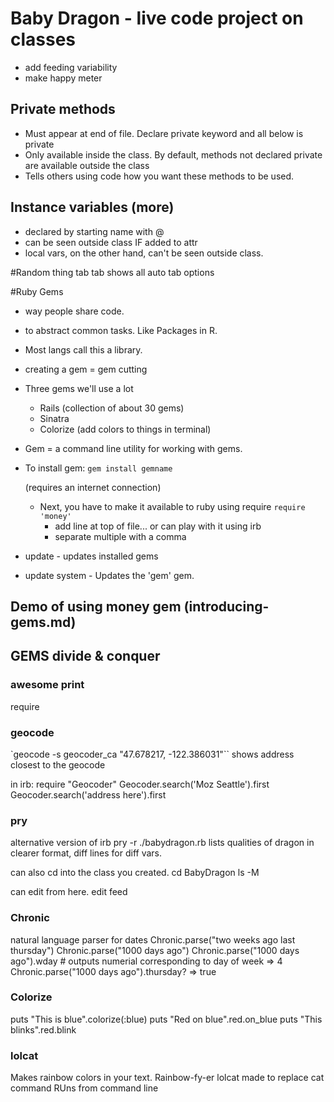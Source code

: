 # Baby Dragon - live code project on classes

* add feeding variability
* make happy meter

## Private methods
* Must appear at end of file. Declare private keyword and all below is private
* Only available inside the class. By default, methods not declared private are available outside the class
* Tells others using code how you want these methods to be used.

## Instance variables (more)
* declared by starting name with @
* can be seen outside class IF added to attr
* local vars, on the other hand, can't be seen outside class.

#Random thing
tab tab shows all auto tab options

#Ruby Gems

* way people share code.
* to abstract common tasks. Like Packages in R.
* Most langs call this a library.
* creating a gem = gem cutting
* Three gems we'll use a lot
  * Rails (collection of about 30 gems)
  * Sinatra
  * Colorize (add colors to things in terminal)
* Gem = a command line utility for working with gems.
* To install gem:
  `gem install gemname`

  (requires an internet connection)
  * Next, you have to make it available to ruby using require
    `require 'money'`
    * add line at top of file... or can play with it using irb
    * separate multiple with a comma

* update - updates installed gems
* update system - Updates the 'gem' gem.

## Demo of using money gem (introducing-gems.md)

## GEMS divide & conquer
### awesome print
require

### geocode
`geocode -s geocoder_ca "47.678217, -122.386031"``
shows address closest to the geocode

in irb:
require "Geocoder"
Geocoder.search('Moz Seattle').first
Geocoder.search('address here').first

### pry
alternative version of irb
pry -r ./babydragon.rb
lists qualities of dragon in clearer format, diff lines for diff vars.

can also cd into the class you created.
cd BabyDragon
ls -M

can edit from here.
edit feed

### Chronic
natural language parser for dates
Chronic.parse("two weeks ago last thursday")
Chronic.parse("1000 days ago")
Chronic.parse("1000 days ago").wday # outputs numerial corresponding to day of week
  => 4
Chronic.parse("1000 days ago").thursday?
  => true

### Colorize
puts "This is blue".colorize(:blue)
puts "Red on blue".red.on_blue
puts "This blinks".red.blink

### lolcat
Makes rainbow colors in your text. Rainbow-fy-er
lolcat made to replace cat command
RUns from command line
